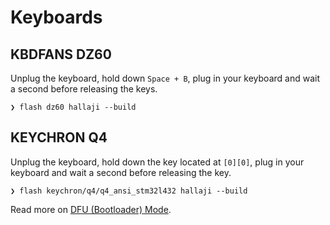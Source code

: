 # Keyboards

## KBDFANS DZ60

Unplug the keyboard, hold down `Space + B`, plug in your keyboard and wait a second before releasing the keys.

```shell
❯ flash dz60 hallaji --build
```

## KEYCHRON Q4

Unplug the keyboard, hold down the key located at `[0][0]`, plug in your keyboard and wait a second before releasing the key.

```shell
❯ flash keychron/q4/q4_ansi_stm32l432 hallaji --build
```

Read more on [DFU (Bootloader) Mode](https://docs.qmk.fm/#/newbs_flashing?id=put-your-keyboard-into-dfu-bootloader-mode).
